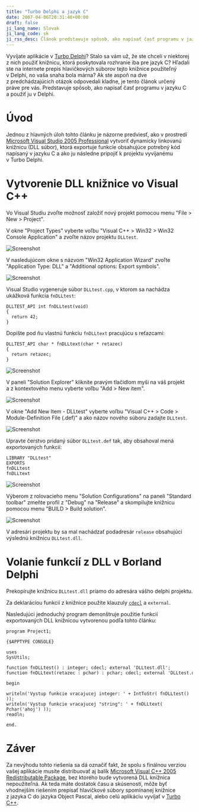 ```yaml
---
title: "Turbo Delphi a jazyk C"
date: 2007-04-06T20:31:48+00:00
draft: false
ji_lang_name: Slovak
ji_lang_code: sk
ji_rss_desc: Článok predstavuje spôsob, ako napísať časť programu v jazyku C a použiť ju v Delphi.
---
```


Vyvíjate aplikácie v [Turbo Delphi][1]? 
Stalo sa vám už, že ste chceli v niektorej z nich použiť knižnicu, ktorá poskytovala rozhranie iba pre jazyk C? 
Hľadali ste na internete prepis hlavičkových súborov tejto knižnice použiteľný v Delphi, no vaša snaha bola márna? 
Ak ste aspoň na dve z predchádzajúcich otázok odpovedali kladne, je tento článok určený práve pre vás. 
Predstavuje spôsob, ako napísať časť programu v jazyku C a použiť ju v Delphi.

# Úvod

Jednou z hlavných úloh tohto článku je názorne predviesť, ako v prostredí [Microsoft Visual Studio 2005 Professional][2] vytvoriť dynamicky linkovanú knižnicu (DLL súbor), ktorá exportuje funkcie obsahujúce potrebný kód napísaný v jazyku C a ako ju následne pripojiť k projektu vyvíjanému v Turbo Delphi.

# Vytvorenie DLL knižnice vo Visual C++

Vo Visual Studiu zvoľte možnosť založiť nový projekt pomocou menu "File > New > Project".

V okne "Project Types" vyberte voľbu "Visual C++ > Win32 > Win32 Console Application" a zvoľte názov projektu `DLLtest`.

![Screenshot](dll1.jpg)

V nasledujúcom okne s názvom "Win32 Application Wizard" zvoľte "Application Type: DLL" a "Additional options: Export symbols".

![Screenshot](dll2.jpg)

Visual Studio vygeneruje súbor `DLLtest.cpp`, v ktorom sa nachádza ukážková funkcia `fnDLLtest`:

```
DLLTEST_API int fnDLLtest(void)
{
  return 42;
}
```

Dopíšte pod ňu vlastnú funkciu `fnDLLtext` pracujúcu s reťazcami:

```
DLLTEST_API char * fnDLLtext(char * retazec)
{
  return retazec;
}
```

![Screenshot](dll3.jpg)

V paneli "Solution Explorer" kliknite pravým tlačidlom myši na váš projekt a z kontextového menu vyberte voľbu "Add > New item".

![Screenshot](dll4.jpg)

V okne "Add New Item - DLLtest" vyberte voľbu "Visual C++ > Code > Module-Definition File (.def)" a ako názov nového súboru zadajte `DLLtest`.

![Screenshot](dll5.jpg)

Upravte čerstvo pridaný súbor `DLLtest.def` tak, aby obsahoval mená exportovaných funkcií:

```
LIBRARY "DLLtest"
EXPORTS
fnDLLtest
fnDLLtext
```

![Screenshot](dll6.jpg)

Výberom z rolovacieho menu "Solution Configurations" na paneli "Standard toolbar" zmeňte profil z "Debug" na "Release" a skompilujte knižnicu pomocou menu "BUILD > Build solution".

![Screenshot](dll7.jpg)

V adresári projektu by sa mal nachádzať podadresár `release` obsahujúci výslednú knižnicu `DLLtest.dll`.

# Volanie funkcií z DLL v Borland Delphi

Prekopírujte knižnicu `DLLtest.dll` priamo do adresára vášho delphi projektu.

Za deklaráciou funkcií z knižnice použite klauzuly [`cdecl`][3] a `external`.

Nasledujúci jednoduchý program demonštruje použitie funkcií exportovaných DLL knižnicou vytvorenou podľa tohto článku:

```
program Project1;

{$APPTYPE CONSOLE}

uses
SysUtils;

function fnDLLtest() : integer; cdecl; external 'DLLtest.dll';
function fnDLLtext(retazec : pchar) : pchar; cdecl; external 'DLLtest.dll';

begin

writeln('Vystup funkcie vracajucej integer: ' + IntToStr( fnDLLtest() ));
writeln('Vystup funkcie vracajucej "string": ' + fnDLLtext( Pchar('ahoj') ));
readln;

end.
```

# Záver

Za nevýhodu tohto riešenia sa dá označiť fakt, že spolu s finálnou verziou vašej aplikácie musíte distribuovať aj balík [Microsoft Visual C++ 2005 Redistributable Package][4], bez ktorého bude vytvorená DLL knižnica nepoužiteľná. 
Ak teda máte dostatok času a skúseností, môže byť vhodnejším riešením prepísať hlavičkové súbory spomínanej knižnice z jazyka C do jazyka Object Pascal, alebo celú aplikáciu vyvíjať v [Turbo C++][5].


[1]: https://en.wikipedia.org/wiki/Turbo_Delphi
[2]: https://www.visualstudio.com/
[3]: https://en.wikipedia.org/wiki/Calling_convention
[4]: https://learn.microsoft.com/en-us/cpp/windows/latest-supported-vc-redist
[5]: https://en.wikipedia.org/wiki/Turbo_C%2B%2B